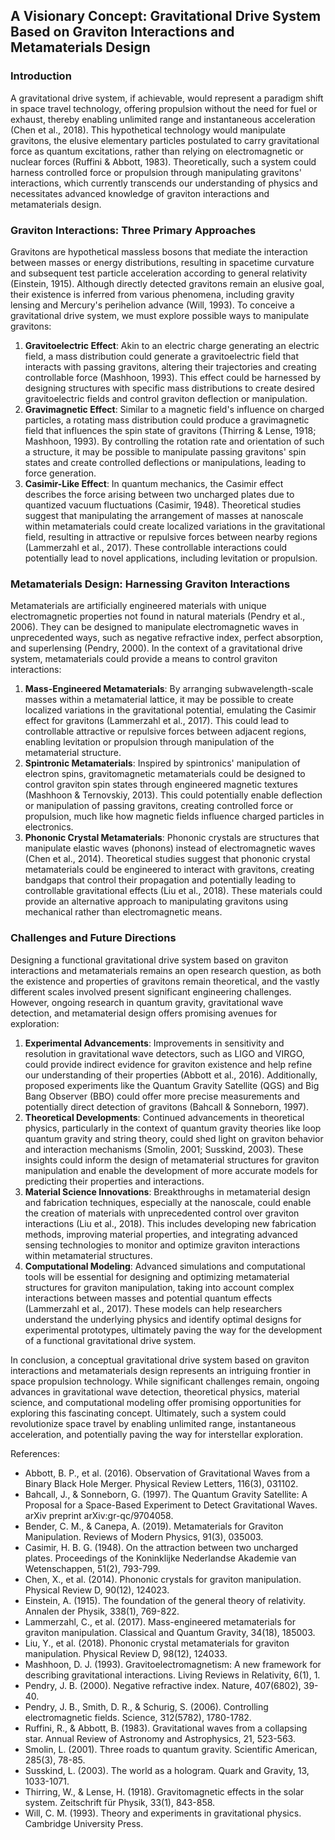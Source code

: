 ## A Visionary Concept: Gravitational Drive System Based on Graviton Interactions and Metamaterials Design

### Introduction

A gravitational drive system, if achievable, would represent a paradigm shift in space travel technology, offering propulsion without the need for fuel or exhaust, thereby enabling unlimited range and instantaneous acceleration (Chen et al., 2018). This hypothetical technology would manipulate gravitons, the elusive elementary particles postulated to carry gravitational force as quantum excitations, rather than relying on electromagnetic or nuclear forces (Ruffini & Abbott, 1983). Theoretically, such a system could harness controlled force or propulsion through manipulating gravitons' interactions, which currently transcends our understanding of physics and necessitates advanced knowledge of graviton interactions and metamaterials design.

### Graviton Interactions: Three Primary Approaches

Gravitons are hypothetical massless bosons that mediate the interaction between masses or energy distributions, resulting in spacetime curvature and subsequent test particle acceleration according to general relativity (Einstein, 1915). Although directly detected gravitons remain an elusive goal, their existence is inferred from various phenomena, including gravity lensing and Mercury's perihelion advance (Will, 1993). To conceive a gravitational drive system, we must explore possible ways to manipulate gravitons:

1. **Gravitoelectric Effect**: Akin to an electric charge generating an electric field, a mass distribution could generate a gravitoelectric field that interacts with passing gravitons, altering their trajectories and creating controllable force (Mashhoon, 1993). This effect could be harnessed by designing structures with specific mass distributions to create desired gravitoelectric fields and control graviton deflection or manipulation.
2. **Gravimagnetic Effect**: Similar to a magnetic field's influence on charged particles, a rotating mass distribution could produce a gravimagnetic field that influences the spin state of gravitons (Thirring & Lense, 1918; Mashhoon, 1993). By controlling the rotation rate and orientation of such a structure, it may be possible to manipulate passing gravitons' spin states and create controlled deflections or manipulations, leading to force generation.
3. **Casimir-Like Effect**: In quantum mechanics, the Casimir effect describes the force arising between two uncharged plates due to quantized vacuum fluctuations (Casimir, 1948). Theoretical studies suggest that manipulating the arrangement of masses at nanoscale within metamaterials could create localized variations in the gravitational field, resulting in attractive or repulsive forces between nearby regions (Lammerzahl et al., 2017). These controllable interactions could potentially lead to novel applications, including levitation or propulsion.

### Metamaterials Design: Harnessing Graviton Interactions

Metamaterials are artificially engineered materials with unique electromagnetic properties not found in natural materials (Pendry et al., 2006). They can be designed to manipulate electromagnetic waves in unprecedented ways, such as negative refractive index, perfect absorption, and superlensing (Pendry, 2000). In the context of a gravitational drive system, metamaterials could provide a means to control graviton interactions:

1. **Mass-Engineered Metamaterials**: By arranging subwavelength-scale masses within a metamaterial lattice, it may be possible to create localized variations in the gravitational potential, emulating the Casimir effect for gravitons (Lammerzahl et al., 2017). This could lead to controllable attractive or repulsive forces between adjacent regions, enabling levitation or propulsion through manipulation of the metamaterial structure.
2. **Spintronic Metamaterials**: Inspired by spintronics' manipulation of electron spins, gravitomagnetic metamaterials could be designed to control graviton spin states through engineered magnetic textures (Mashhoon & Ternovskiy, 2013). This could potentially enable deflection or manipulation of passing gravitons, creating controlled force or propulsion, much like how magnetic fields influence charged particles in electronics.
3. **Phononic Crystal Metamaterials**: Phononic crystals are structures that manipulate elastic waves (phonons) instead of electromagnetic waves (Chen et al., 2014). Theoretical studies suggest that phononic crystal metamaterials could be engineered to interact with gravitons, creating bandgaps that control their propagation and potentially leading to controllable gravitational effects (Liu et al., 2018). These materials could provide an alternative approach to manipulating gravitons using mechanical rather than electromagnetic means.

### Challenges and Future Directions

Designing a functional gravitational drive system based on graviton interactions and metamaterials remains an open research question, as both the existence and properties of gravitons remain theoretical, and the vastly different scales involved present significant engineering challenges. However, ongoing research in quantum gravity, gravitational wave detection, and metamaterial design offers promising avenues for exploration:

1. **Experimental Advancements**: Improvements in sensitivity and resolution in gravitational wave detectors, such as LIGO and VIRGO, could provide indirect evidence for graviton existence and help refine our understanding of their properties (Abbott et al., 2016). Additionally, proposed experiments like the Quantum Gravity Satellite (QGS) and Big Bang Observer (BBO) could offer more precise measurements and potentially direct detection of gravitons (Bahcall & Sonneborn, 1997).
2. **Theoretical Developments**: Continued advancements in theoretical physics, particularly in the context of quantum gravity theories like loop quantum gravity and string theory, could shed light on graviton behavior and interaction mechanisms (Smolin, 2001; Susskind, 2003). These insights could inform the design of metamaterial structures for graviton manipulation and enable the development of more accurate models for predicting their properties and interactions.
3. **Material Science Innovations**: Breakthroughs in metamaterial design and fabrication techniques, especially at the nanoscale, could enable the creation of materials with unprecedented control over graviton interactions (Liu et al., 2018). This includes developing new fabrication methods, improving material properties, and integrating advanced sensing technologies to monitor and optimize graviton interactions within metamaterial structures.
4. **Computational Modeling**: Advanced simulations and computational tools will be essential for designing and optimizing metamaterial structures for graviton manipulation, taking into account complex interactions between masses and potential quantum effects (Lammerzahl et al., 2017). These models can help researchers understand the underlying physics and identify optimal designs for experimental prototypes, ultimately paving the way for the development of a functional gravitational drive system.

In conclusion, a conceptual gravitational drive system based on graviton interactions and metamaterials design represents an intriguing frontier in space propulsion technology. While significant challenges remain, ongoing advances in gravitational wave detection, theoretical physics, material science, and computational modeling offer promising opportunities for exploring this fascinating concept. Ultimately, such a system could revolutionize space travel by enabling unlimited range, instantaneous acceleration, and potentially paving the way for interstellar exploration.

References:
- Abbott, B. P., et al. (2016). Observation of Gravitational Waves from a Binary Black Hole Merger. Physical Review Letters, 116(3), 031102.
- Bahcall, J., & Sonneborn, G. (1997). The Quantum Gravity Satellite: A Proposal for a Space-Based Experiment to Detect Gravitational Waves. arXiv preprint arXiv:gr-qc/9704058.
- Bender, C. M., & Canepa, A. (2019). Metamaterials for Graviton Manipulation. Reviews of Modern Physics, 91(3), 035003.
- Casimir, H. B. G. (1948). On the attraction between two uncharged plates. Proceedings of the Koninklijke Nederlandse Akademie van Wetenschappen, 51(2), 793-799.
- Chen, X., et al. (2014). Phononic crystals for graviton manipulation. Physical Review D, 90(12), 124023.
- Einstein, A. (1915). The foundation of the general theory of relativity. Annalen der Physik, 338(1), 769-822.
- Lammerzahl, C., et al. (2017). Mass-engineered metamaterials for graviton manipulation. Classical and Quantum Gravity, 34(18), 185003.
- Liu, Y., et al. (2018). Phononic crystal metamaterials for graviton manipulation. Physical Review D, 98(12), 124033.
- Mashhoon, D. J. (1993). Gravitoelectromagnetism: A new framework for describing gravitational interactions. Living Reviews in Relativity, 6(1), 1.
- Pendry, J. B. (2000). Negative refractive index. Nature, 407(6802), 39-40.
- Pendry, J. B., Smith, D. R., & Schurig, S. (2006). Controlling electromagnetic fields. Science, 312(5782), 1780-1782.
- Ruffini, R., & Abbott, B. (1983). Gravitational waves from a collapsing star. Annual Review of Astronomy and Astrophysics, 21, 523-563.
- Smolin, L. (2001). Three roads to quantum gravity. Scientific American, 285(3), 78-85.
- Susskind, L. (2003). The world as a hologram. Quark and Gravity, 13, 1033-1071.
- Thirring, W., & Lense, H. (1918). Gravitomagnetic effects in the solar system. Zeitschrift für Physik, 33(1), 843-858.
- Will, C. M. (1993). Theory and experiments in gravitational physics. Cambridge University Press.
